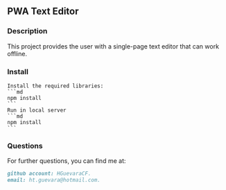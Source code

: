 ## PWA Text Editor

### Description

This project provides the user with a single-page text editor that can work offline.


### Install

    Install the required libraries:
    ```md
    npm install
    ```
    Run in local server
    ```md
    npm install
    ```

### Questions

For further questions, you can find me at:
```md
github account: HGuevaraCF.
email: ht.guevara@hotmail.com.
```